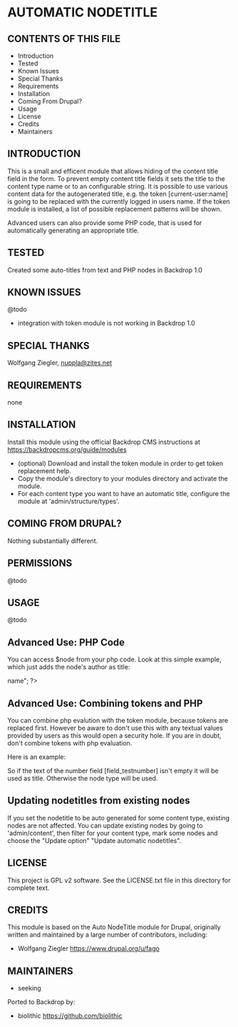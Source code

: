 AUTOMATIC NODETITLE
===================

CONTENTS OF THIS FILE
---------------------

 - Introduction
 - Tested
 - Known Issues
 - Special Thanks
 - Requirements
 - Installation
 - Coming From Drupal?
 - Usage
 - License
 - Credits
 - Maintainers

INTRODUCTION
------------

This is a small and efficent module that allows hiding of the content title field in the form.
To prevent empty content title fields it sets the title to the content type name or to an
configurable string. It is possible to use various content data for the autogenerated title,
e.g. the token [current-user:name] is going to be replaced with the currently logged in
users name. If the token module is installed, a list of possible replacement patterns
will be shown.

Advanced users can also provide some PHP code, that is used for automatically generating an
appropriate title.

TESTED
-----

Created some auto-titles from text and PHP nodes in Backdrop 1.0

KNOWN ISSUES
---------------------

@todo
- integration with token module is not working in Backdrop 1.0

SPECIAL THANKS
--------------

Wolfgang Ziegler, nuppla@zites.net

REQUIREMENTS
------------

none

INSTALLATION
------------

Install this module using the official Backdrop CMS instructions at https://backdropcms.org/guide/modules

* (optional) Download and install the token module in order to get token
   replacement help.
* Copy the module's directory to your modules directory and activate the module.
* For each content type you want to have an automatic title, configure the
   module at 'admin/structure/types'.

COMING FROM DRUPAL?
-------------------

Nothing substantially different.

PERMISSIONS
------------

@todo


USAGE
-----

@todo

Advanced Use: PHP Code
------------------------
 You can access $node from your php code. Look at this simple example, which just adds the node's
 author as title:

<?php return "Author: $node->name"; ?>


 Advanced Use: Combining tokens and PHP
 ---------------------------------------

 You can combine php evalution with the token module, because tokens are replaced first.
 However be aware to don't use this with any textual values provided by users as this would
 open a security hole. If you are in doubt, don't combine tokens with php evaluation.

 Here is an example:

<?php
  $token = '[field_testnumber]';
  if (empty($token)) {
    return '[type]';
  }
  else {
    return $token;
  }
?>

 So if the text of the number field [field_testnumber] isn't empty it will be used as title.
 Otherwise the node type will be used.


 Updating nodetitles from existing nodes
 ---------------------------------------
 If you set the nodetitle to be auto generated for some content type, existing nodes
 are not affected. You can update existing nodes by going to 'admin/content',
 then filter for your content type, mark some nodes and choose the "Update option"
 "Update automatic nodetitles".


LICENSE
-------

This project is GPL v2 software. See the LICENSE.txt file in this directory for complete text.

CREDITS
-----------

This module is based on the Auto NodeTitle module for Drupal, originally written and maintained by a large number of contributors, including:

- Wolfgang Ziegler <https://www.drupal.org/u/fago>

MAINTAINERS
-----------

- seeking

Ported to Backdrop by:

 - biolithic <https://github.com/biolithic>
